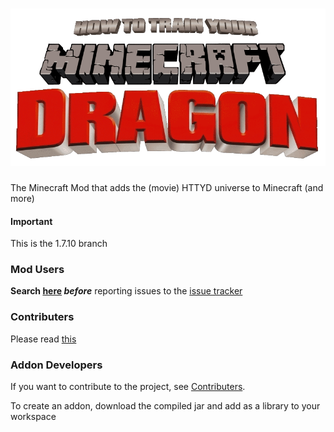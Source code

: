 ![](resources/logo.gif?raw=true)
===============
The Minecraft Mod that adds the (movie) HTTYD universe to Minecraft (and more)

#### Important
This is the 1.7.10 branch

### Mod Users

**Search [here][1] _before_** reporting issues to the [issue tracker][1]

### Contributers

Please read [this](CONTRIBUTING.md)

### Addon Developers

If you want to contribute to the project, see [Contributers](#contributers).

To create an addon, download the compiled jar and add as a library to your workspace

[1]: https://github.com/HTTYMD-Team/HTTYMD-Mod/issues
